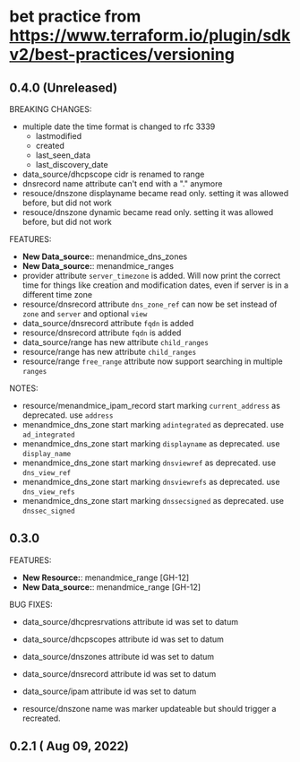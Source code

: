 
# bet practice from https://www.terraform.io/plugin/sdkv2/best-practices/versioning

## 0.4.0 (Unreleased)

BREAKING CHANGES:

* multiple date the time format is changed to rfc 3339
  - lastmodified
  - created
  - last_seen_data
  - last_discovery_date
* data_source/dhcpscope cidr is renamed to range
* dnsrecord name attribute can't end with a "." anymore
* resouce/dnszone displayname became read only. setting it was allowed before, but did not work
* resouce/dnszone dynamic became read only. setting it was allowed before, but did not work

FEATURES:

* **New Data_source:**: menandmice_dns_zones
* **New Data_source:**: menandmice_ranges
* provider attribute `server_timezone` is added.
  Will now print the correct time for things like creation and modification dates,
  even if server is in a different time zone
* resource/dnsrecord attribute `dns_zone_ref` can now be set instead of `zone` and `server` and optional `view`
* data_source/dnsrecord attribute `fqdn` is added
* resource/dnsrecord    attribute `fqdn` is added
* data_source/range has new attribute `child_ranges`
* resource/range    has new attribute `child_ranges`
* resource/range `free_range` attribute now support searching in multiple `ranges`

NOTES:

* resource/menandmice_ipam_record start marking `current_address` as deprecated. use `address`
* menandmice_dns_zone start marking `adintegrated` as deprecated. use `ad_integrated`
* menandmice_dns_zone start marking `displayname` as deprecated. use `display_name`
* menandmice_dns_zone start marking `dnsviewref` as deprecated. use `dns_view_ref`
* menandmice_dns_zone start marking `dnsviewrefs` as deprecated. use `dns_view_refs`
* menandmice_dns_zone start marking `dnssecsigned` as deprecated. use `dnssec_signed`

## 0.3.0

FEATURES:

* **New Resource:**: menandmice_range [GH-12]
* **New Data_source:**: menandmice_range [GH-12]

BUG FIXES:

* data_source/dhcpresrvations attribute id was set to datum
* data_source/dhcpscopes attribute id was set to datum
* data_source/dnszones attribute id was set to datum
* data_source/dnsrecord attribute id was set to datum
* data_source/ipam attribute id was set to datum

* resource/dnszone name was marker updateable but should trigger a recreated.

## 0.2.1 ( Aug 09, 2022)
